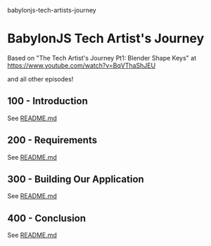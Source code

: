babylonjs-tech-artists-journey
# BabylonJS Tech Artist's Journey

Based on "The Tech Artist's Journey Pt1: Blender Shape Keys" at https://www.youtube.com/watch?v=BqVThaShJEU

and all other episodes!

## 100 - Introduction

See [README.md](./100/README.md)

## 200 - Requirements

See [README.md](./200/README.md)

## 300 - Building Our Application

See [README.md](./300/README.md)

## 400 - Conclusion

See [README.md](./400/README.md)
